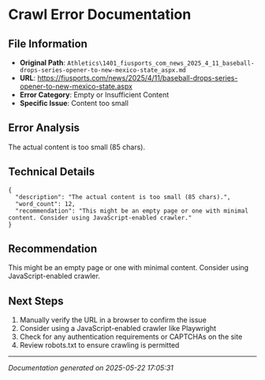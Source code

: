 # Crawl Error Documentation

## File Information
- **Original Path**: `Athletics\1401_fiusports_com_news_2025_4_11_baseball-drops-series-opener-to-new-mexico-state_aspx.md`
- **URL**: https://fiusports.com/news/2025/4/11/baseball-drops-series-opener-to-new-mexico-state.aspx
- **Error Category**: Empty or Insufficient Content
- **Specific Issue**: Content too small

## Error Analysis
The actual content is too small (85 chars).

## Technical Details
```
{
  "description": "The actual content is too small (85 chars).",
  "word_count": 12,
  "recommendation": "This might be an empty page or one with minimal content. Consider using JavaScript-enabled crawler."
}
```

## Recommendation
This might be an empty page or one with minimal content. Consider using JavaScript-enabled crawler.

## Next Steps
1. Manually verify the URL in a browser to confirm the issue
2. Consider using a JavaScript-enabled crawler like Playwright
3. Check for any authentication requirements or CAPTCHAs on the site
4. Review robots.txt to ensure crawling is permitted

---
*Documentation generated on 2025-05-22 17:05:31*
